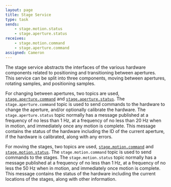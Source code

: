 ```yaml
---
layout: page
title: Stage Service
type: task
sends:
    - stage.motion.status
    - stage.aperture.status
receives:
    - stage.motion.command
    - stage.aperture.command
assigned: Cameron
---
```


The stage service abstracts the interfaces of the various hardware components related to positioning and transitioning between apertures.
This service can be split into three components, moving between apertures, rotating samples, and positioning samples.

For changing between apertures, two topics are used, [`stage.aperture.command`](/topics.html#stage-aperture-command) and [`stage.aperture.status`](/topics.html#stage-aperture-status).
The `stage.aperture.command` topic is used to send commands to the hardware to change the aperture, and/or optionally calibrate the hardware.
The `stage.aperture.status` topic normally has a message published at a frequency of no less than 1 Hz, at a frequency of no less than 20 Hz when in motion, and immediately once any motion is complete.
This message contains the status of the hardware including the ID of the current aperture, if the hardware is calibrated, along with any errors.

For moving the stages, two topics are used, [`stage.motion.command`](/topics.html#stage-motion-command) and [`stage.motion.status`](/topics.html#stage-motion-status).
The `stage.motion.command` topic is used to send commands to the stages.
The `stage.motion.status` topic normally has a message published at a frequency of no less than 1 Hz, at a frequency of no less the 50 Hz when in motion, and immediately once motion is complete.
This message contains the status of the hardware including the current locations of the stages, along with other information.